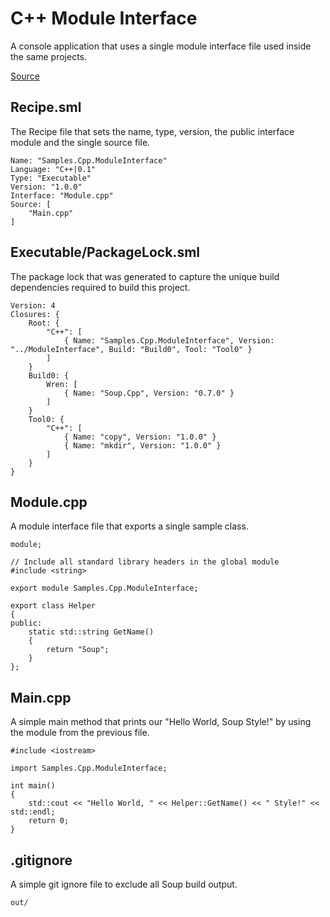 # C++ Module Interface
A console application that uses a single module interface file used inside the same projects.

[Source](https://github.com/SoupBuild/Soup/tree/main/Samples/Cpp/ModuleInterface)

## Recipe.sml
The Recipe file that sets the name, type, version, the public interface module and the single source file.
```
Name: "Samples.Cpp.ModuleInterface"
Language: "C++|0.1"
Type: "Executable"
Version: "1.0.0"
Interface: "Module.cpp"
Source: [
    "Main.cpp"
]
```

## Executable/PackageLock.sml
The package lock that was generated to capture the unique build dependencies required to build this project.
```
Version: 4
Closures: {
    Root: {
        "C++": [
            { Name: "Samples.Cpp.ModuleInterface", Version: "../ModuleInterface", Build: "Build0", Tool: "Tool0" }
        ]
    }
    Build0: {
        Wren: [
            { Name: "Soup.Cpp", Version: "0.7.0" }
        ]
    }
    Tool0: {
        "C++": [
            { Name: "copy", Version: "1.0.0" }
            { Name: "mkdir", Version: "1.0.0" }
        ]
    }
}
```

## Module.cpp
A module interface file that exports a single sample class.
```
module;

// Include all standard library headers in the global module
#include <string>

export module Samples.Cpp.ModuleInterface;

export class Helper
{
public:
    static std::string GetName()
    {
        return "Soup";
    }
};
```

## Main.cpp
A simple main method that prints our "Hello World, Soup Style!" by using the module from the previous file.
```
#include <iostream>

import Samples.Cpp.ModuleInterface;

int main()
{
    std::cout << "Hello World, " << Helper::GetName() << " Style!" << std::endl;
    return 0;
}
```

## .gitignore
A simple git ignore file to exclude all Soup build output.
```
out/
```